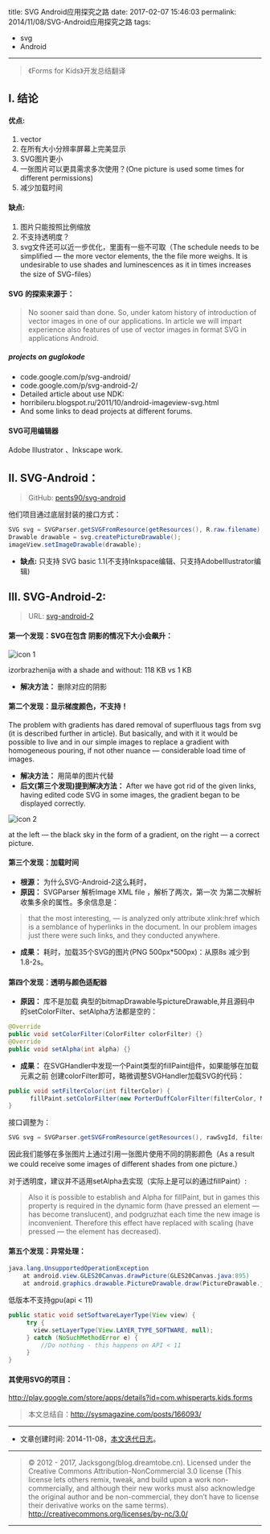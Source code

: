title: SVG Android应用探究之路
date: 2017-02-07 15:46:03
permalink: 2014/11/08/SVG-Android应用探究之路
tags:
- svg
- Android

---

> 《Forms for Kids》开发总结翻译

## I. 结论

#### 优点:

1. vector
2. 在所有大小分辨率屏幕上完美显示
3. SVG图片更小
4. 一张图片可以更具需求多次使用？(One picture is used some times for different permissions)
5. 减少加载时间

<!--more-->

#### 缺点:

1. 图片只能按照比例缩放
2. 不支持透明度？
3. svg文件还可以近一步优化，里面有一些不可取（The schedule needs to be simplified — the more vector elements, the the file more weighs. It is undesirable to use shades and luminescences as it in times increases the size of SVG-files）

#### SVG 的探索来源于：

> No sooner said than done. So, under katom history of introduction of vector images in one of our applications. In article we will impart experience also features of use of vector images in format SVG in applications Android.


##### projects on guglokode

- code.google.com/p/svg-android/
- code.google.com/p/svg-android-2/
- Detailed article about use NDK:
- horribileru.blogspot.ru/2011/10/android-imageview-svg.html
- And some links to dead projects at different forums.

#### SVG可用编辑器

Adobe Illustrator 、Inkscape work.

## II. SVG-Android：

> GitHub: [pents90/svg-android](https://github.com/pents90/svg-android)

他们项目通过底层封装的接口方式：

```java
SVG svg = SVGParser.getSVGFromResource(getResources(), R.raw.filename);
Drawable drawable = svg.createPictureDrawable();
imageView.setImageDrawable(drawable);
```

- **缺点:** 只支持 SVG basic 1.1(不支持Inkspace编辑、只支持AdobeIllustrator编辑)

## III. SVG-Android-2:

> URL: [svg-android-2](https://code.google.com/p/svg-android-2/wiki/Introduction)

#### 第一个发现：SVG在包含 阴影的情况下大小会飙升：

![icon 1](/img/svg-k-1.png)

izorbrazhenija with a shade and without: 118 KB vs 1 KB

- **解决方法：** 删除对应的阴影

#### 第二个发现：显示梯度颜色，不支持！

The problem with gradients has dared removal of superfluous tags from svg (it is described further in article). But basically, and with it it would be possible to live and in our simple images to replace a gradient with homogeneous pouring, if not other nuance — considerable load time of images.

- **解决方法：** 用简单的图片代替
- **后文(第三个发现)提到解决方法：** After we have got rid of the given links, having edited code SVG in some images, the gradient began to be displayed correctly.

![icon 2](/img/svg-k-2.png)

 at the left — the black sky in the form of a gradient, on the right — a correct picture.

#### 第三个发现：加载时间

- **根源：** 为什么SVG-Android-2这么耗时，
- **原因：** SVGParser 解析Image XML file ，解析了两次，第一次 为第二次解析收集多余的属性。多余信息是：

> that the most interesting, — is analyzed only attribute xlink:href which is a semblance of hyperlinks in the document. In our problem images just there were such links, and they conducted anywhere.

- **成果：** 耗时，加载35个SVG的图片(PNG 500px*500px)：从原8s 减少到 1.8-2s。

#### 第四个发现：透明与颜色适配器

- **原因：** 库不是加载 典型的bitmapDrawable与pictureDrawable,并且源码中的setColorFilter、setAlpha方法都是空的：

```java
@Override
public void setColorFilter(ColorFilter colorFilter) {}
@Override
public void setAlpha(int alpha) {}
```

- **成果：** 在SVGHandler中发现一个Paint类型的fillPaint组件，如果能够在加载元素之前 创建colorFilter即可，略微调整SVGHandler加载SVG的代码：

```java
public void setFilterColor(int filterColor) {
      fillPaint.setColorFilter(new PorterDuffColorFilter(filterColor, Mode.MULTIPLY));
}
```

接口调整为：

```java
SVG svg = SVGParser.getSVGFromResource(getResources(), rawSvgId, filterColor);
```

因此我们能够在多张图片上通过引用一张图片使用不同的阴影颜色（As a result we could receive some images of different shades from one picture.）

对于透明度，建议并不适用setAlpha去实现（实际上是可以的通过fillPaint）:

> Also it is possible to establish and Alpha for fillPaint, but in games this property is required in the dynamic form (have pressed an element — has become translucent), and podgruzhat each time the new image is inconvenient. Therefore this effect have replaced with scaling (have pressed — the element has decreased).

#### 第五个发现：异常处理：

```java
java.lang.UnsupportedOperationException
    at android.view.GLES20Canvas.drawPicture(GLES20Canvas.java:895)
    at android.graphics.drawable.PictureDrawable.draw(PictureDrawable.java:73)
```

低版本不支持gpu(api < 11)

```java
public static void setSoftwareLayerType(View view) {
     try {
       view.setLayerType(View.LAYER_TYPE_SOFTWARE, null);
     } catch (NoSuchMethodError e) {
         //Do nothing - this happens on API < 11
     }
}
```

#### 其使用SVG的项目：

http://play.google.com/store/apps/details?id=com.whisperarts.kids.forms

> 本文总结自：http://sysmagazine.com/posts/166093/

---

- 文章创建时间: 2014-11-08，[本文迭代日志](https://github.com/Jacksgong/Blog/commits/master/source/_posts/SVG-Android%E5%BA%94%E7%94%A8%E6%8E%A2%E7%A9%B6%E4%B9%8B%E8%B7%AF.md)。

---

> © 2012 - 2017, Jacksgong(blog.dreamtobe.cn). Licensed under the Creative Commons Attribution-NonCommercial 3.0 license (This license lets others remix, tweak, and build upon a work non-commercially, and although their new works must also acknowledge the original author and be non-commercial, they don’t have to license their derivative works on the same terms). http://creativecommons.org/licenses/by-nc/3.0/

---
